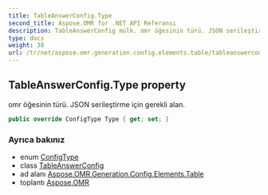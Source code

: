 ```yaml
---
title: TableAnswerConfig.Type
second_title: Aspose.OMR for .NET API Referansı
description: TableAnswerConfig mülk. omr öğesinin türü. JSON serileştirme için gerekli alan.
type: docs
weight: 30
url: /tr/net/aspose.omr.generation.config.elements.table/tableanswerconfig/type/
---
```

## TableAnswerConfig.Type property

omr öğesinin türü. JSON serileştirme için gerekli alan.

```csharp
public override ConfigType Type { get; set; }
```

### Ayrıca bakınız

* enum [ConfigType](../../../aspose.omr.generation.config.enums/configtype/)
* class [TableAnswerConfig](../)
* ad alanı [Aspose.OMR.Generation.Config.Elements.Table](../../tableanswerconfig/)
* toplantı [Aspose.OMR](../../../)


